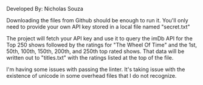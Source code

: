 Developed By: Nicholas Souza

Downloading the files from Github should be enough to run it. You'll only need to 
provide your own API key stored in a local file named "secret.txt"

The project will fetch your API key and use it to query the imDb API for the
Top 250 shows followed by the ratings for "The Wheel Of Time" and the 1st, 50th, 100th, 
150th, 200th, and 250th top rated shows. That data will be written out to "titles.txt"
with the ratings listed at the top of the file.

I'm having some issues with passing the linter. It's taking issue with the existence of
unicode in some overhead files that I do not recognize.